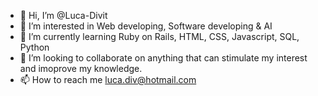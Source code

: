 - 👋 Hi, I’m @Luca-Divit
- 👀 I’m interested in Web developing, Software developing & AI
- 🌱 I’m currently learning Ruby on Rails, HTML, CSS, Javascript, SQL, Python
- 💞️ I’m looking to collaborate on anything that can stimulate my interest and imoprove my knowledge.
- 📫 How to reach me luca.div@hotmail.com

<!---
Luca-Divit/Luca-Divit is a ✨ special ✨ repository because its `README.md` (this file) appears on your GitHub profile.
You can click the Preview link to take a look at your changes.
--->
